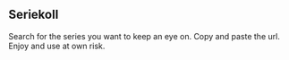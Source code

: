 ﻿Seriekoll
---------------
Search for the series you want to keep an eye on. Copy and paste the url. Enjoy and use at own risk.
